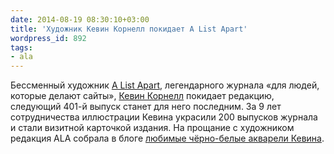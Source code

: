 ```yaml
---
date: 2014-08-19 08:30:10+03:00
title: 'Художник Кевин Корнелл покидает A List Apart'
wordpress_id: 892
tags:
- ala
---
```


Бессменный художник [A List Apart](http://alistapart.com), легендарного журнала «для людей, которые делают сайты», [Кевин Корнелл](http://bearskinrug.co.uk/) покидает редакцию, следующий 401-й выпуск станет для него последним. За 9 лет сотрудничества иллюстрации Кевина украсили 200 выпусков журнала и стали визитной карточкой издания. На прощание с художником редакция ALA собрала в блоге [любимые чёрно-белые акварели Кевина](http://alistapart.com/blog/post/my-favorite-kevin-cornell).
